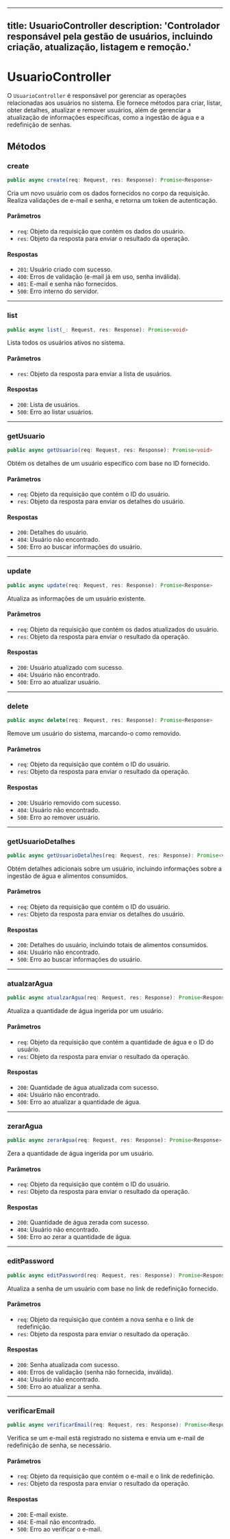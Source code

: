 
---
title: UsuarioController
description: 'Controlador responsável pela gestão de usuários, incluindo criação, atualização, listagem e remoção.'
---

# UsuarioController

O `UsuarioController` é responsável por gerenciar as operações relacionadas aos usuários no sistema. Ele fornece métodos para criar, listar, obter detalhes, atualizar e remover usuários, além de gerenciar a atualização de informações específicas, como a ingestão de água e a redefinição de senhas.

## Métodos

### create

```typescript
public async create(req: Request, res: Response): Promise<Response>
```

Cria um novo usuário com os dados fornecidos no corpo da requisição. Realiza validações de e-mail e senha, e retorna um token de autenticação.

#### Parâmetros

- `req`: Objeto da requisição que contém os dados do usuário.
- `res`: Objeto da resposta para enviar o resultado da operação.

#### Respostas

- `201`: Usuário criado com sucesso.
- `400`: Erros de validação (e-mail já em uso, senha inválida).
- `401`: E-mail e senha não fornecidos.
- `500`: Erro interno do servidor.

---

### list

```typescript
public async list(_: Request, res: Response): Promise<void>
```

Lista todos os usuários ativos no sistema.

#### Parâmetros

- `res`: Objeto da resposta para enviar a lista de usuários.

#### Respostas

- `200`: Lista de usuários.
- `500`: Erro ao listar usuários.

---

### getUsuario

```typescript
public async getUsuario(req: Request, res: Response): Promise<void>
```

Obtém os detalhes de um usuário específico com base no ID fornecido.

#### Parâmetros

- `req`: Objeto da requisição que contém o ID do usuário.
- `res`: Objeto da resposta para enviar os detalhes do usuário.

#### Respostas

- `200`: Detalhes do usuário.
- `404`: Usuário não encontrado.
- `500`: Erro ao buscar informações do usuário.

---

### update

```typescript
public async update(req: Request, res: Response): Promise<Response>
```

Atualiza as informações de um usuário existente.

#### Parâmetros

- `req`: Objeto da requisição que contém os dados atualizados do usuário.
- `res`: Objeto da resposta para enviar o resultado da operação.

#### Respostas

- `200`: Usuário atualizado com sucesso.
- `404`: Usuário não encontrado.
- `500`: Erro ao atualizar usuário.

---

### delete

```typescript
public async delete(req: Request, res: Response): Promise<Response>
```

Remove um usuário do sistema, marcando-o como removido.

#### Parâmetros

- `req`: Objeto da requisição que contém o ID do usuário.
- `res`: Objeto da resposta para enviar o resultado da operação.

#### Respostas

- `200`: Usuário removido com sucesso.
- `404`: Usuário não encontrado.
- `500`: Erro ao remover usuário.

---

### getUsuarioDetalhes

```typescript
public async getUsuarioDetalhes(req: Request, res: Response): Promise<void>
```

Obtém detalhes adicionais sobre um usuário, incluindo informações sobre a ingestão de água e alimentos consumidos.

#### Parâmetros

- `req`: Objeto da requisição que contém o ID do usuário.
- `res`: Objeto da resposta para enviar os detalhes do usuário.

#### Respostas

- `200`: Detalhes do usuário, incluindo totais de alimentos consumidos.
- `404`: Usuário não encontrado.
- `500`: Erro ao buscar informações do usuário.

---

### atualzarAgua

```typescript
public async atualzarAgua(req: Request, res: Response): Promise<Response>
```

Atualiza a quantidade de água ingerida por um usuário.

#### Parâmetros

- `req`: Objeto da requisição que contém a quantidade de água e o ID do usuário.
- `res`: Objeto da resposta para enviar o resultado da operação.

#### Respostas

- `200`: Quantidade de água atualizada com sucesso.
- `404`: Usuário não encontrado.
- `500`: Erro ao atualizar a quantidade de água.

---

### zerarAgua

```typescript
public async zerarAgua(req: Request, res: Response): Promise<Response>
```

Zera a quantidade de água ingerida por um usuário.

#### Parâmetros

- `req`: Objeto da requisição que contém o ID do usuário.
- `res`: Objeto da resposta para enviar o resultado da operação.

#### Respostas

- `200`: Quantidade de água zerada com sucesso.
- `404`: Usuário não encontrado.
- `500`: Erro ao zerar a quantidade de água.

---

### editPassword

```typescript
public async editPassword(req: Request, res: Response): Promise<Response>
```

Atualiza a senha de um usuário com base no link de redefinição fornecido.

#### Parâmetros

- `req`: Objeto da requisição que contém a nova senha e o link de redefinição.
- `res`: Objeto da resposta para enviar o resultado da operação.

#### Respostas

- `200`: Senha atualizada com sucesso.
- `400`: Erros de validação (senha não fornecida, inválida).
- `404`: Usuário não encontrado.
- `500`: Erro ao atualizar a senha.

---

### verificarEmail

```typescript
public async verificarEmail(req: Request, res: Response): Promise<Response>
```

Verifica se um e-mail está registrado no sistema e envia um e-mail de redefinição de senha, se necessário.

#### Parâmetros

- `req`: Objeto da requisição que contém o e-mail e o link de redefinição.
- `res`: Objeto da resposta para enviar o resultado da operação.

#### Respostas

- `200`: E-mail existe.
- `404`: E-mail não encontrado.
- `500`: Erro ao verificar o e-mail.
